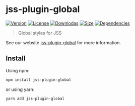 # jss-plugin-global

[![Version](https://img.shields.io/npm/v/jss-plugin-global.svg?style=flat)](https://npmjs.org/package/jss-plugin-global)
[![License](https://img.shields.io/npm/l/jss-plugin-global.svg?style=flat)](https://github.com/cssinjs/jss/blob/master/LICENSE)
[![Downlodas](https://img.shields.io/npm/dm/jss-plugin-global.svg?style=flat)](https://npmjs.org/package/jss-plugin-global)
[![Size](https://img.shields.io/bundlephobia/minzip/jss-plugin-global.svg?style=flat)](https://npmjs.org/package/jss-plugin-global)
[![Dependencies](https://img.shields.io/david/cssinjs/jss.svg?path=packages%2Fjss-plugin-global&style=flat)](https://npmjs.org/package/jss-plugin-global)

> Global styles for JSS

See our website [jss-plugin-global](https://cssinjs.org/jss-plugin-global?v=v10.8.2) for more information.

## Install

Using npm:

```sh
npm install jss-plugin-global
```

or using yarn:

```sh
yarn add jss-plugin-global
```
